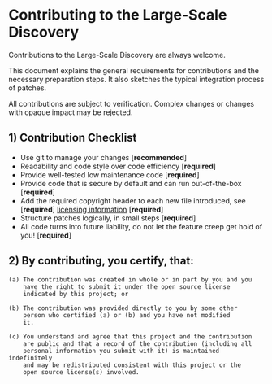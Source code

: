 # Contributing to the Large-Scale Discovery
Contributions to the Large-Scale Discovery are always welcome.

This document explains the general requirements for contributions and the necessary preparation steps.
It also sketches the typical integration process of patches.

All contributions are subject to verification. Complex changes or changes with opaque impact may be rejected.

## 1) Contribution Checklist
- Use git to manage your changes [**recommended**]
- Readability and code style over code efficiency [**required**]
- Provide well-tested low maintenance code [**required**]
- Provide code that is secure by default and can run out-of-the-box [**required**]
- Add the required copyright header to each new file introduced, see [**required**]
  [licensing information](./LICENSE) [**required**]
- Structure patches logically, in small steps [**required**]
- All code turns into future liability, do not let the feature creep get hold of you! [**required**]

## 2) By contributing, you certify, that:

    (a) The contribution was created in whole or in part by you and you
        have the right to submit it under the open source license
        indicated by this project; or

    (b) The contribution was provided directly to you by some other
        person who certified (a) or (b) and you have not modified
        it.

    (c) You understand and agree that this project and the contribution
        are public and that a record of the contribution (including all
        personal information you submit with it) is maintained indefinitely 
        and may be redistributed consistent with this project or the 
        open source license(s) involved.
